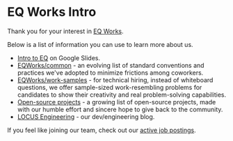 # EQ Works Intro

Thank you for your interest in [EQ Works](https://www.eqworks.com/).

Below is a list of information you can use to learn more about us.

- [Intro to EQ](https://docs.google.com/presentation/d/1ymlJorsnuX_n6sDNbBdwu-r5_4ztr2BFI6vs3CT5Bog/present) on Google Slides.
- [EQWorks/common](https://github.com/eqworks/common) - an evolving list of standard conventions and practices we've adopted to minimize frictions among coworkers.
- [EQWorks/work-samples](https://github.com/EQWorks/work-samples) - for technical hiring, instead of whiteboard questions, we offer sample-sized work-resembling problems for candidates to show their creativity and real problem-solving capabilities.
- [Open-source projects](https://github.com/EQWorks?q=&type=public) - a growing list of open-source projects, made with our humble effort and sincere hope to give back to the community.
- [LOCUS Engineering](https://medium.com/locus-engineering) - our dev/engineering blog.

If you feel like joining our team, check out our [active job postings](https://apply.workable.com/eqworks/).
